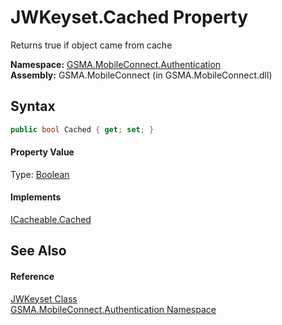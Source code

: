 JWKeyset.Cached Property
========================
Returns true if object came from cache

**Namespace:** [GSMA.MobileConnect.Authentication][1]  
**Assembly:** GSMA.MobileConnect (in GSMA.MobileConnect.dll)

Syntax
------

```csharp
public bool Cached { get; set; }
```

#### Property Value
Type: [Boolean][2]
#### Implements
[ICacheable.Cached][3]  


See Also
--------

#### Reference
[JWKeyset Class][4]  
[GSMA.MobileConnect.Authentication Namespace][1]  

[1]: ../README.md
[2]: http://msdn.microsoft.com/en-us/library/a28wyd50
[3]: ../../GSMA.MobileConnect.Cache/ICacheable/Cached.md
[4]: README.md
[5]: ../../_icons/Help.png